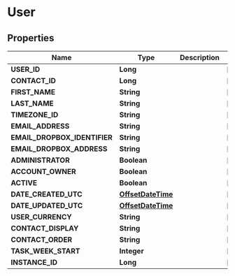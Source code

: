
# User

## Properties
Name | Type | Description | Notes
------------ | ------------- | ------------- | -------------
**USER_ID** | **Long** |  |  [optional]
**CONTACT_ID** | **Long** |  |  [optional]
**FIRST_NAME** | **String** |  |  [optional]
**LAST_NAME** | **String** |  |  [optional]
**TIMEZONE_ID** | **String** |  |  [optional]
**EMAIL_ADDRESS** | **String** |  |  [optional]
**EMAIL_DROPBOX_IDENTIFIER** | **String** |  |  [optional]
**EMAIL_DROPBOX_ADDRESS** | **String** |  |  [optional]
**ADMINISTRATOR** | **Boolean** |  |  [optional]
**ACCOUNT_OWNER** | **Boolean** |  |  [optional]
**ACTIVE** | **Boolean** |  |  [optional]
**DATE_CREATED_UTC** | [**OffsetDateTime**](OffsetDateTime.md) |  |  [optional]
**DATE_UPDATED_UTC** | [**OffsetDateTime**](OffsetDateTime.md) |  |  [optional]
**USER_CURRENCY** | **String** |  |  [optional]
**CONTACT_DISPLAY** | **String** |  |  [optional]
**CONTACT_ORDER** | **String** |  |  [optional]
**TASK_WEEK_START** | **Integer** |  |  [optional]
**INSTANCE_ID** | **Long** |  |  [optional]



